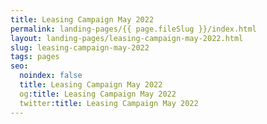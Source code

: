 ```yaml
---
title: Leasing Campaign May 2022
permalink: landing-pages/{{ page.fileSlug }}/index.html
layout: landing-pages/leasing-campaign-may-2022.html
slug: leasing-campaign-may-2022
tags: pages
seo:
  noindex: false
  title: Leasing Campaign May 2022
  og:title: Leasing Campaign May 2022
  twitter:title: Leasing Campaign May 2022
---
```



